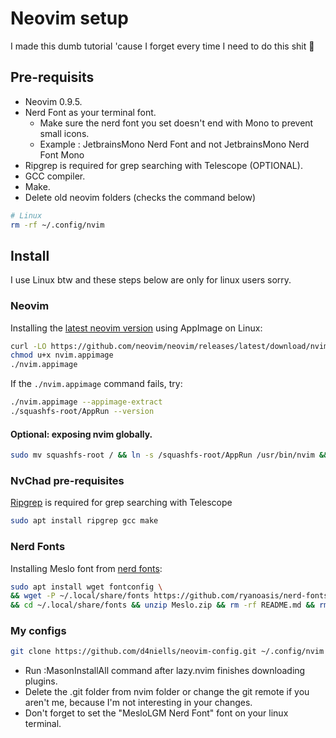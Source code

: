 # Neovim setup
I made this dumb tutorial 'cause I forget every time I need to do this shit 💩

## Pre-requisits
- Neovim 0.9.5.
- Nerd Font as your terminal font.
  - Make sure the nerd font you set doesn't end with Mono to prevent small icons.
  - Example : JetbrainsMono Nerd Font and not JetbrainsMono Nerd Font Mono
- Ripgrep is required for grep searching with Telescope (OPTIONAL).
- GCC compiler.
- Make.
- Delete old neovim folders (checks the command below)
```bash
# Linux
rm -rf ~/.config/nvim
```
## Install 
I use Linux btw and these steps below are only for linux users sorry.

### Neovim
Installing the [latest neovim version](https://github.com/neovim/neovim/wiki/Installing-Neovim/921fe8c40c34dd1f3fb35d5b48c484db1b8ae94b#linux) using AppImage on Linux:

```bash
curl -LO https://github.com/neovim/neovim/releases/latest/download/nvim.appimage
chmod u+x nvim.appimage
./nvim.appimage
```

If the `./nvim.appimage` command fails, try:

```bash
./nvim.appimage --appimage-extract
./squashfs-root/AppRun --version
```

#### Optional: exposing nvim globally.
```bash
sudo mv squashfs-root / && ln -s /squashfs-root/AppRun /usr/bin/nvim && nvim
```

### NvChad pre-requisites
[Ripgrep](https://github.com/BurntSushi/ripgrep) is required for grep searching with Telescope
```bash
sudo apt install ripgrep gcc make
```

### Nerd Fonts
Installing Meslo font from [nerd fonts](https://www.nerdfonts.com/):

```bash
sudo apt install wget fontconfig \
&& wget -P ~/.local/share/fonts https://github.com/ryanoasis/nerd-fonts/releases/latest/download/Meslo.zip \
&& cd ~/.local/share/fonts && unzip Meslo.zip && rm -rf README.md && rm -rf LICENSE.txt && rm -rf Meslo.zip && fc-cache -fv
```

### My configs
```bash
git clone https://github.com/d4niells/neovim-config.git ~/.config/nvim && nvim
```
- Run :MasonInstallAll command after lazy.nvim finishes downloading plugins.
- Delete the .git folder from nvim folder or change the git remote if you aren't me, because I'm not interesting in your changes.
- Don't forget to set the "MesloLGM Nerd Font" font on your linux terminal.
